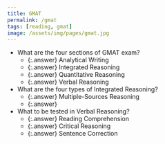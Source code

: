 ```yaml
---
title: GMAT
permalink: /gmat
tags: [reading, gmat]
image: /assets/img/pages/gmat.jpg
---
```


- What are the four sections of GMAT exam?
  - {:.answer} Analytical Writing
  - {:.answer} Integrated Reasoning
  - {:.answer} Quantitative Reasoning
  - {:.answer} Verbal Reasoning
- What are the four types of Integrated Reasoning?
  - {:.answer} Multiple-Sources Reasoning
  - {:.answer}
- What to be tested in Verbal Reasoning?
  - {:.answer} Reading Comprehension
  - {:.answer} Critical Reasoning
  - {:.answer} Sentence Correction
